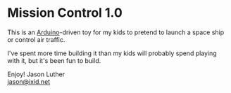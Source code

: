 # Mission Control 1.0

This is an [Arduino](http://www.arduino.cc)-driven toy for my kids to pretend to launch a space ship or control air traffic. 

I've spent more time building it than my kids will probably spend playing with it, but it's been fun to build. 

Enjoy!
Jason Luther  
<jason@ixid.net>